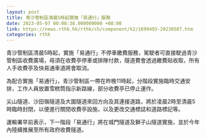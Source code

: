 ```yaml
---
layout: post
title: 青沙管制區清晨5時起實施「易通行」服務
date: 2023-05-07 00:08:38.000000000 +08:00
link: https://news.rthk.hk/rthk/ch/component/k2/1699493-20230507.htm
categories: rthk
---
```


青沙管制區清晨5時起，實施「易通行」不停車繳費服務，駕駛者可直接駛過青沙管制區收費廣場，毋須在收費亭停車或排隊付款，隧道費會透過繳費貼收取，所有人手收費亭及快易通車道將會取消。

為配合實施「易通行」，青沙管制區一帶在昨晚11時起，分階段實施臨時交通安排，工作人員放置雪糕筒指示新路線，部分收費亭已停止運作。

尖山隧道、沙田嶺隧道及大圍隧道來回方向及其連接道路，將於凌晨2時至清晨5時臨時封閉，以便進行關閉收費亭設施，以及更改交通標誌和道路標記等。

運輸署早前表示，下一階段「易通行」將在城門隧道及獅子山隧道實施，並於今年內陸續推展至所有政府收費隧道。
